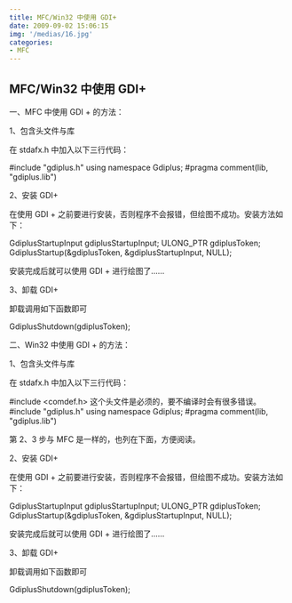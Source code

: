 ```yaml
---
title: MFC/Win32 中使用 GDI+
date: 2009-09-02 15:06:15
img: '/medias/16.jpg'
categories:
- MFC
---
```


## MFC/Win32 中使用 GDI+

一、MFC 中使用 GDI + 的方法：

1、包含头文件与库

在 stdafx.h 中加入以下三行代码：

#include "gdiplus.h"
using namespace Gdiplus;
#pragma comment(lib, "gdiplus.lib")

2、安装 GDI+

在使用 GDI + 之前要进行安装，否则程序不会报错，但绘图不成功。安装方法如下：

GdiplusStartupInput gdiplusStartupInput;
ULONG_PTR           gdiplusToken;
GdiplusStartup(&gdiplusToken, &gdiplusStartupInput, NULL);

安装完成后就可以使用 GDI + 进行绘图了……

3、卸载 GDI+

卸载调用如下函数即可

GdiplusShutdown(gdiplusToken);

二、Win32 中使用 GDI + 的方法：

1、包含头文件与库

在 stdafx.h 中加入以下三行代码：

#include <comdef.h> 这个头文件是必须的，要不编译时会有很多错误。
#include "gdiplus.h"
using namespace Gdiplus;
#pragma comment(lib, "gdiplus.lib")

第 2、3 步与 MFC 是一样的，也列在下面，方便阅读。

2、安装 GDI+

在使用 GDI + 之前要进行安装，否则程序不会报错，但绘图不成功。安装方法如下：

GdiplusStartupInput gdiplusStartupInput;
ULONG_PTR           gdiplusToken;
GdiplusStartup(&gdiplusToken, &gdiplusStartupInput, NULL);

安装完成后就可以使用 GDI + 进行绘图了……

3、卸载 GDI+

卸载调用如下函数即可

GdiplusShutdown(gdiplusToken);